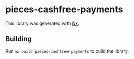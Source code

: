 # pieces-cashfree-payments

This library was generated with [Nx](https://nx.dev).

## Building

Run `nx build pieces-cashfree-payments` to build the library.
